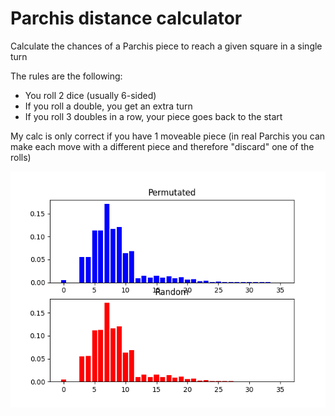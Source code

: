 # Parchis distance calculator

Calculate the chances of a Parchis piece to reach a given square in a single turn

The rules are the following:
- You roll 2 dice (usually 6-sided)
- If you roll a double, you get an extra turn
- If you roll 3 doubles in a row, your piece goes back to the start

My calc is only correct if you have 1 moveable piece (in real Parchis you can make each move with a different piece and therefore "discard" one of the rolls)

![Chance of reaching a square in a single turn](./chances.png)
